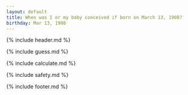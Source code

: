 ```yaml
---
layout: default
title: When was I or my baby conceived if born on March 13, 1908?
birthday: Mar 13, 1908
---
```


{% include header.md %}

{% include guess.md %}

{% include calculate.md %}

{% include safety.md %}

{% include footer.md %}



